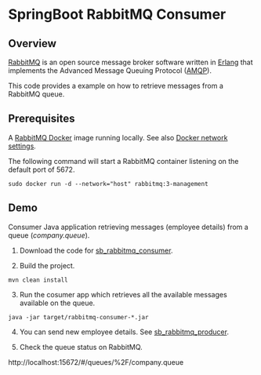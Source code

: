 # SpringBoot RabbitMQ Consumer
## Overview
[RabbitMQ](https://www.rabbitmq.com/) is an open source message broker software written in [Erlang](https://www.erlang.org/) that implements the Advanced Message Queuing Protocol ([AMQP](https://www.amqp.org/)).

This code provides a example on how to retrieve messages from a RabbitMQ queue.

## Prerequisites
A [RabbitMQ Docker](https://hub.docker.com/_/rabbitmq) image running locally.
See also [Docker network settings](https://docs.docker.com/engine/reference/run/#network-settings).

The following command will start a RabbitMQ container listening on the default port of 5672.

```
sudo docker run -d --network="host" rabbitmq:3-management
```


## Demo
Consumer Java application retrieving messages (employee details) from a queue (_company.queue_).

1. Download the code for [sb_rabbitmq_consumer](https://github.com/silvano-squizzato/sb_rabbitmq_consumer).

2. Build the project.
```
mvn clean install
```

3. Run the cosumer app which retrieves all the available messages available on the queue.
```
java -jar target/rabbitmq-consumer-*.jar

```

4. You can send  new employee details.
See [sb_rabbitmq_producer](https://github.com/silvano-squizzato/sb_rabbitmq_producer).


5. Check the queue status on RabbitMQ.

http://localhost:15672/#/queues/%2F/company.queue
